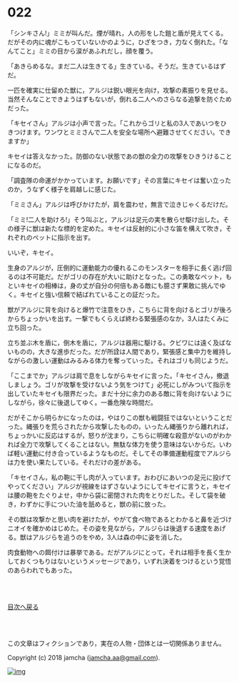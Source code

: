 # 022

「シンキさん!」ミミが叫んだ。煙が晴れ，人の形をした鎧と盾が見えてくる。だがその内に魂がこもっていないかのように，ひざをつき，力なく倒れた。「なんてこと」ミミの目から涙があふれだし，顔を覆う。  

「あきらめるな。まだ二人は生きてる」生きている。そうだ。生きているはずだ。  

一匹を確実に仕留めた獣に，アルジは鋭い眼光を向け，攻撃の素振りを見せる。当然そんなことできようはずもないが，倒れる二人へのさらなる追撃を防ぐためだった。  

「キセイさん」アルジは小声で言った。「これからゴリと私の3人であいつをひきつけます。ワンワとミミさんで二人を安全な場所へ避難させてください。できますか」  

キセイは答えなかった。防御のない状態であの獣の全力の攻撃をひきうけることになるのだ。  

「調査隊の命運がかかっています。お願いです」その言葉にキセイは奮い立ったのか，うなずく様子を肩越しに感じた。  

「ミミさん」アルジは呼びかけたが，肩を震わせ，無言で泣きじゃくるだけだ。  

「ミミ!二人を助けろ!」そう叫ぶと，アルジは足元の実を散らせ駆け出した。その様子に獣は新たな標的を定めた。キセイは反射的に小さな笛を構えて吹き，それぞれのペットに指示を出す。  

いいぞ，キセイ。  

生身のアルジが，圧倒的に運動能力の優れるこのモンスターを相手に長く逃げ回るのは不可能だ。だがゴリの存在が大いに助けとなった。この勇敢なペット，もといキセイの相棒は，身の丈が自分の何倍もある敵にも臆さず果敢に挑んでゆく。キセイと強い信頼で結ばれていることの証だった。  

獣がアルジに背を向けると爆竹で注意をひき，こちらに背を向けるとゴリが後ろからちょっかいを出す。一撃でもくらえば終わる緊張感のなか，3人はたくみに立ち回った。  

立ち並ぶ木を盾に，倒木を盾に，アルジは器用に駆ける。クビワには遠く及ばないものの，大きな進歩だった。だが所詮は人間であり，緊張感と集中力を維持しながらの激しい運動はみるみる体力を奪っていった。それはゴリも同じようだ。  

「ここまでか」アルジは肩で息をしながらキセイに言った。「キセイさん，撤退しましょう。ゴリが攻撃を受けないよう気をつけて」必死にしがみついて指示を出していたキセイも限界だった。まだ十分に余力のある敵に背を向けないようにしながら，徐々に後退してゆく。一番危険な時間だ。  

だがそこから明らかになったのは，やはりこの獣も戦闘狂ではないということだった。縄張りを荒らされたから攻撃したものの，いったん縄張りから離れれば，ちょっかいに反応はするが，怒りが沈まり，こちらに明確な殺意がないのがわかれば全力で攻撃してくることはない。無駄な体力を使う意味はないからだ。いわば軽い運動に付き合っているようなものだ。そしてその準備運動程度でアルジらは力を使い果たしている。それだけの差がある。  

「キセイさん，私の鞄に干し肉が入っています。おわびにあいつの足元に投げてやってください」アルジが視線をはずさないようにしてキセイに言うと，キセイは腰の鞄をたぐりよせ，中から袋に密閉された肉をとりだした。そして袋を破き，わずかに手についた油を舐めると，獣の前に放った。  

その獣は攻撃かと思い肉を避けたが，やがて食べ物であるとわかると鼻を近づけニオイを確かめはじめた。その姿を見ながら，アルジらは後退する速度をあげる。獣はアルジらを追うのをやめ，3人は森の中に姿を消した。  

肉食動物への餌付けは暴挙である。だがアルジにとって，それは相手を長く生かしておくつもりはないというメッセージであり，いずれ決着をつけるという覚悟のあらわれでもあった。  

<br>  
<br>  

[目次へ戻る](https://github.com/jamcha-aa/OblivionReports/blob/master/README.md)  

<br>  
<br>  

この文章はフィクションであり，実在の人物・団体とは一切関係ありません。  

Copyright (c) 2018 jamcha (jamcha.aa@gmail.com).  

[![img](http://i.creativecommons.org/l/by-nc-sa/4.0/88x31.png)](http://creativecommons.org/licenses/by-nc-sa/4.0/deed)